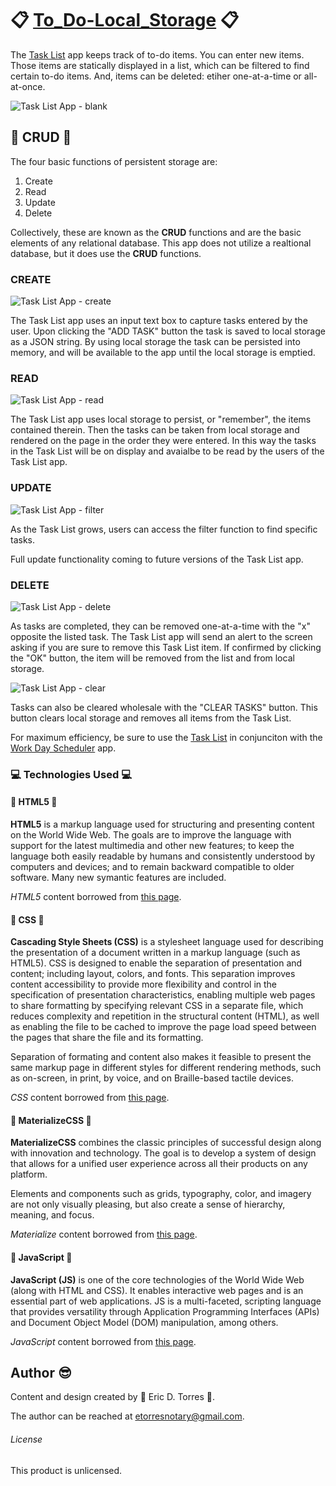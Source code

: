 # :clipboard: [To_Do-Local_Storage](https://etorres-revature.github.io/To_Do-Local_Storage/) :clipboard:

The [Task List](https://etorres-revature.github.io/To_Do-Local_Storage/) app keeps track of to-do items.  You can enter new items.  Those items are statically displayed in a list, which can be filtered to find certain to-do items.  And, items can be deleted: etiher one-at-a-time or all-at-once.

![Task List App - blank](./assets/images/screenshots/blank-task-list-app.png)

## :file_folder: CRUD :file_folder: ##

The four basic functions of persistent storage are:

1. Create
1. Read
1. Update
1. Delete

Collectively, these are known as the **CRUD** functions and are the basic elements of any relational database. This app does not utilize a realtional database, but it does use the **CRUD** functions.

### CREATE 

![Task List App - create](./assets/images/screenshots/task-list-create.png)

The Task List app uses an input text box to capture tasks entered by the user.  Upon clicking the "ADD TASK" button the task is saved to local storage as a JSON string.  By using local storage the task can be persisted into memory, and will be available to the app until the local storage is emptied. 

### READ 

![Task List App - read](./assets/images/screenshots/task-list-read.png)

The Task List app uses local storage to persist, or "remember", the items contained therein.  Then the tasks can be taken from local storage and rendered on the page in the order they were entered.  In this way the tasks in the Task List will be on display and avaialbe to be read by the users of the Task List app. 

### UPDATE 

![Task List App - filter](./assets/images/screenshots/task-list-filter.png)

As the Task List grows, users can access the filter function to find specific tasks.  

Full update functionality coming to future versions of the Task List app.  

### DELETE 

![Task List App - delete](./assets/images/screenshots/task-list-delete.png)

As tasks are completed, they can be removed one-at-a-time with the "x" opposite the listed task.  The Task List app will send an alert to the screen asking if you are sure to remove this Task List item.  If confirmed by clicking the "OK" button, the item will be removed from the list and from local storage.

![Task List App - clear](./assets/images/screenshots/task-list-clear.png)

Tasks can also be cleared wholesale with the "CLEAR TASKS" button.  This button clears local storage and removes all items from the Task List.

For maximum efficiency, be sure to use the [Task List](https://etorres-revature.github.io/To_Do-Local_Storage/) in conjunciton with the [Work Day Scheduler](https://etorres-revature.github.io/Work_Day_Scheduler/) app.

### :computer: Technologies Used :computer:

#### :memo: HTML5 :memo:

**HTML5** is a markup language used for structuring and presenting content on the World Wide Web.  The goals are to improve the language with support for the latest multimedia and other new features; to keep the language both easily readable by humans and consistently understood by computers and devices; and to remain backward compatible to older software.  Many new symantic features are included.

*HTML5* content borrowed from <a target="_blank" rel="noopener noreferrer">[this page](https://en.wikipedia.org/wiki/HTML5).</a>

#### :art: CSS :art:

**Cascading Style Sheets (CSS)** is a stylesheet language used for describing the presentation of a document written in a markup language (such as HTML5).  CSS is designed to enable the separation of presentation and content; including layout, colors, and fonts.  This separation improves content accessibility to provide more flexibility and control in the specification of presentation characteristics, enabling multiple web pages to share formatting by specifying relevant CSS in a separate file, which reduces complexity and repetition in the structural content (HTML), as well as enabling the file to be cached to improve the page load speed between the pages that share the file and its formatting.

Separation of formating and content also makes it feasible to present the same markup page in different styles for different rendering methods, such as on-screen, in print, by voice, and on Braille-based tactile devices. 

*CSS* content borrowed from <a target="_blank" rel="noopener noreferrer">[this page](https://en.wikipedia.org/wiki/Cascading_Style_Sheets).</a>

#### :page_with_curl: MaterializeCSS :page_with_curl:

**MaterializeCSS** combines the classic principles of successful design along with innovation and technology. The goal is to develop a system of design that allows for a unified user experience across all their products on any platform.

Elements and components such as grids, typography, color, and imagery are not only visually pleasing, but also create a sense of hierarchy, meaning, and focus. 

*Materialize* content borrowed from <a target="_blank" rel="noopener noreferrer">[this page](https://materializecss.com/about.html).</a>

#### :sparkler: JavaScript :sparkler:

**JavaScript (JS)** is one of the core technologies of the World Wide Web (along with HTML and CSS). It enables interactive web pages and is an essential part of web applications.  JS is a multi-faceted, scripting language that provides versatility through Application Programming Interfaces (APIs) and Document Object Model (DOM) manipulation, among others.

*JavaScript* content borrowed from <a target="_blank" rel="noopener noreferrer">[this page](https://en.wikipedia.org/wiki/JavaScript).</a>

## Author :sunglasses:

Content and design created by :green_heart: Eric D. Torres :green_heart:.  

The author can be reached at etorresnotary@gmail.com. 

###### License

This product is unlicensed.